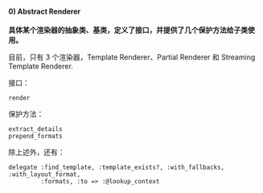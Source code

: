 #### 0) Abstract Renderer

**具体某个渲染器的抽象类、基类，定义了接口，并提供了几个保护方法给子类使用。**

目前，只有 3 个渲染器，Template Renderer、Partial Renderer 和 Streaming Template Renderer.

接口：

```
render
```

保护方法：

```
extract_details
prepend_formats
```

除上述外，还有：

```
delegate :find_template, :template_exists?, :with_fallbacks, :with_layout_format,
         :formats, :to => :@lookup_context
```
